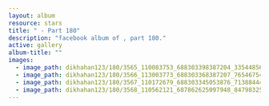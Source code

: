 ```yaml
---
layout: album
resource: stars
title: " - Part 180"
description: "facebook album of , part 180."
active: gallery
album-title: ""
images:
  - image_path: dikhahan123/180/3565_110083753_688303398387204_3354485690681928361_n.jpg
  - image_path: dikhahan123/180/3566_113003773_688303368387207_7654675434453178697_n.jpg
  - image_path: dikhahan123/180/3567_110172679_688303345053876_7138844426987408498_n.jpg
  - image_path: dikhahan123/180/3568_110562121_687862625097948_8479832563676751754_n.jpg
---
```

